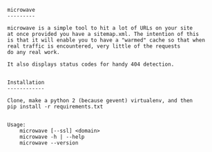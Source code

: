     microwave
    ---------

    microwave is a simple tool to hit a lot of URLs on your site
    at once provided you have a sitemap.xml. The intention of this
    is that it will enable you to have a "warmed" cache so that when
    real traffic is encountered, very little of the requests
    do any real work.

    It also displays status codes for handy 404 detection.

   
    Installation
    ------------

    Clone, make a python 2 (because gevent) virtualenv, and then
    pip install -r requirements.txt


    Usage:
        microwave [--ssl] <domain>
        microwave -h | --help
        microwave --version

